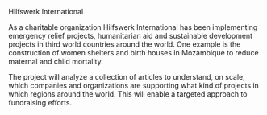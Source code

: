 Hilfswerk International

As a charitable organization Hilfswerk International has been implementing emergency relief projects, humanitarian aid and sustainable development projects in third world countries around the world. One example is the construction of women shelters and birth houses in Mozambique to reduce maternal and child mortality.

The project will analyze a collection of articles to understand, on scale, which companies and organizations are supporting what kind of projects in which regions around the world. This will enable a targeted approach to fundraising efforts. 
